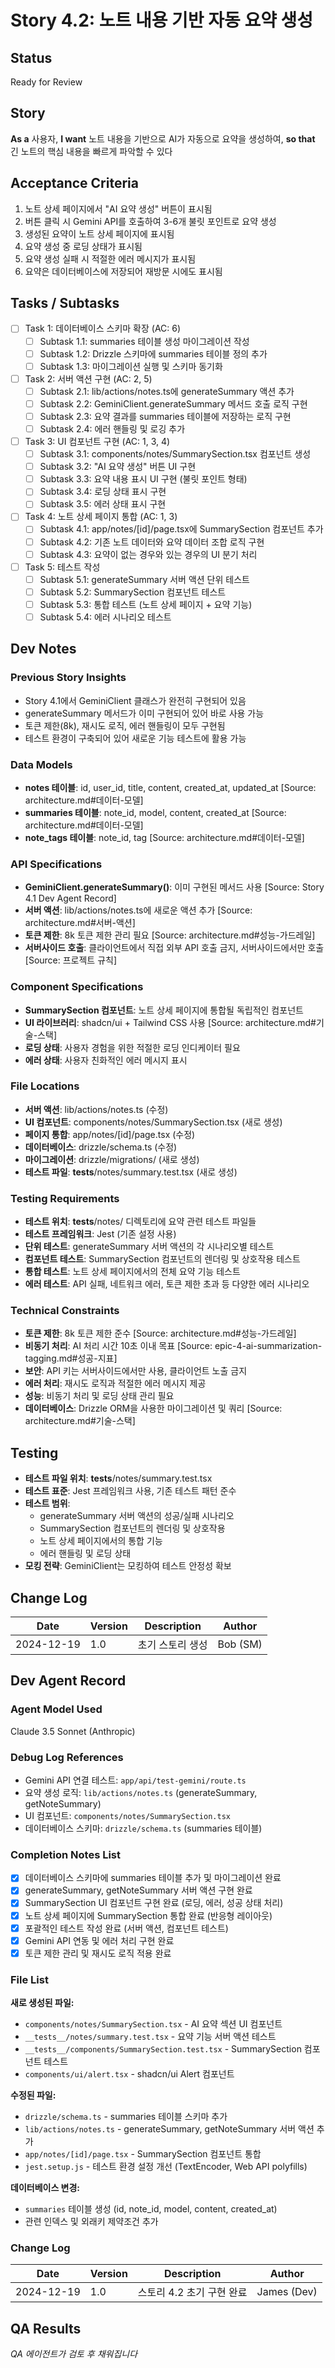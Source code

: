 # Story 4.2: 노트 내용 기반 자동 요약 생성

## Status
Ready for Review

## Story
**As a** 사용자,
**I want** 노트 내용을 기반으로 AI가 자동으로 요약을 생성하여,
**so that** 긴 노트의 핵심 내용을 빠르게 파악할 수 있다

## Acceptance Criteria
1. 노트 상세 페이지에서 "AI 요약 생성" 버튼이 표시됨
2. 버튼 클릭 시 Gemini API를 호출하여 3-6개 불릿 포인트로 요약 생성
3. 생성된 요약이 노트 상세 페이지에 표시됨
4. 요약 생성 중 로딩 상태가 표시됨
5. 요약 생성 실패 시 적절한 에러 메시지가 표시됨
6. 요약은 데이터베이스에 저장되어 재방문 시에도 표시됨

## Tasks / Subtasks
- [ ] Task 1: 데이터베이스 스키마 확장 (AC: 6)
  - [ ] Subtask 1.1: summaries 테이블 생성 마이그레이션 작성
  - [ ] Subtask 1.2: Drizzle 스키마에 summaries 테이블 정의 추가
  - [ ] Subtask 1.3: 마이그레이션 실행 및 스키마 동기화
- [ ] Task 2: 서버 액션 구현 (AC: 2, 5)
  - [ ] Subtask 2.1: lib/actions/notes.ts에 generateSummary 액션 추가
  - [ ] Subtask 2.2: GeminiClient.generateSummary 메서드 호출 로직 구현
  - [ ] Subtask 2.3: 요약 결과를 summaries 테이블에 저장하는 로직 구현
  - [ ] Subtask 2.4: 에러 핸들링 및 로깅 추가
- [ ] Task 3: UI 컴포넌트 구현 (AC: 1, 3, 4)
  - [ ] Subtask 3.1: components/notes/SummarySection.tsx 컴포넌트 생성
  - [ ] Subtask 3.2: "AI 요약 생성" 버튼 UI 구현
  - [ ] Subtask 3.3: 요약 내용 표시 UI 구현 (불릿 포인트 형태)
  - [ ] Subtask 3.4: 로딩 상태 표시 구현
  - [ ] Subtask 3.5: 에러 상태 표시 구현
- [ ] Task 4: 노트 상세 페이지 통합 (AC: 1, 3)
  - [ ] Subtask 4.1: app/notes/[id]/page.tsx에 SummarySection 컴포넌트 추가
  - [ ] Subtask 4.2: 기존 노트 데이터와 요약 데이터 조합 로직 구현
  - [ ] Subtask 4.3: 요약이 없는 경우와 있는 경우의 UI 분기 처리
- [ ] Task 5: 테스트 작성
  - [ ] Subtask 5.1: generateSummary 서버 액션 단위 테스트
  - [ ] Subtask 5.2: SummarySection 컴포넌트 테스트
  - [ ] Subtask 5.3: 통합 테스트 (노트 상세 페이지 + 요약 기능)
  - [ ] Subtask 5.4: 에러 시나리오 테스트

## Dev Notes

### Previous Story Insights
- Story 4.1에서 GeminiClient 클래스가 완전히 구현되어 있음
- generateSummary 메서드가 이미 구현되어 있어 바로 사용 가능
- 토큰 제한(8k), 재시도 로직, 에러 핸들링이 모두 구현됨
- 테스트 환경이 구축되어 있어 새로운 기능 테스트에 활용 가능

### Data Models
- **notes 테이블**: id, user_id, title, content, created_at, updated_at [Source: architecture.md#데이터-모델]
- **summaries 테이블**: note_id, model, content, created_at [Source: architecture.md#데이터-모델]
- **note_tags 테이블**: note_id, tag [Source: architecture.md#데이터-모델]

### API Specifications
- **GeminiClient.generateSummary()**: 이미 구현된 메서드 사용 [Source: Story 4.1 Dev Agent Record]
- **서버 액션**: lib/actions/notes.ts에 새로운 액션 추가 [Source: architecture.md#서버-액션]
- **토큰 제한**: 8k 토큰 제한 관리 필요 [Source: architecture.md#성능-가드레일]
- **서버사이드 호출**: 클라이언트에서 직접 외부 API 호출 금지, 서버사이드에서만 호출 [Source: 프로젝트 규칙]

### Component Specifications
- **SummarySection 컴포넌트**: 노트 상세 페이지에 통합될 독립적인 컴포넌트
- **UI 라이브러리**: shadcn/ui + Tailwind CSS 사용 [Source: architecture.md#기술-스택]
- **로딩 상태**: 사용자 경험을 위한 적절한 로딩 인디케이터 필요
- **에러 상태**: 사용자 친화적인 에러 메시지 표시

### File Locations
- **서버 액션**: lib/actions/notes.ts (수정)
- **UI 컴포넌트**: components/notes/SummarySection.tsx (새로 생성)
- **페이지 통합**: app/notes/[id]/page.tsx (수정)
- **데이터베이스**: drizzle/schema.ts (수정)
- **마이그레이션**: drizzle/migrations/ (새로 생성)
- **테스트 파일**: __tests__/notes/summary.test.tsx (새로 생성)

### Testing Requirements
- **테스트 위치**: __tests__/notes/ 디렉토리에 요약 관련 테스트 파일들
- **테스트 프레임워크**: Jest (기존 설정 사용)
- **단위 테스트**: generateSummary 서버 액션의 각 시나리오별 테스트
- **컴포넌트 테스트**: SummarySection 컴포넌트의 렌더링 및 상호작용 테스트
- **통합 테스트**: 노트 상세 페이지에서의 전체 요약 기능 테스트
- **에러 테스트**: API 실패, 네트워크 에러, 토큰 제한 초과 등 다양한 에러 시나리오

### Technical Constraints
- **토큰 제한**: 8k 토큰 제한 준수 [Source: architecture.md#성능-가드레일]
- **비동기 처리**: AI 처리 시간 10초 이내 목표 [Source: epic-4-ai-summarization-tagging.md#성공-지표]
- **보안**: API 키는 서버사이드에서만 사용, 클라이언트 노출 금지
- **에러 처리**: 재시도 로직과 적절한 에러 메시지 제공
- **성능**: 비동기 처리 및 로딩 상태 관리 필요
- **데이터베이스**: Drizzle ORM을 사용한 마이그레이션 및 쿼리 [Source: architecture.md#기술-스택]

## Testing
- **테스트 파일 위치**: __tests__/notes/summary.test.tsx
- **테스트 표준**: Jest 프레임워크 사용, 기존 테스트 패턴 준수
- **테스트 범위**:
  - generateSummary 서버 액션의 성공/실패 시나리오
  - SummarySection 컴포넌트의 렌더링 및 상호작용
  - 노트 상세 페이지에서의 통합 기능
  - 에러 핸들링 및 로딩 상태
- **모킹 전략**: GeminiClient는 모킹하여 테스트 안정성 확보

## Change Log
| Date | Version | Description | Author |
|------|---------|-------------|--------|
| 2024-12-19 | 1.0 | 초기 스토리 생성 | Bob (SM) |

## Dev Agent Record

### Agent Model Used
Claude 3.5 Sonnet (Anthropic)

### Debug Log References
- Gemini API 연결 테스트: `app/api/test-gemini/route.ts`
- 요약 생성 로직: `lib/actions/notes.ts` (generateSummary, getNoteSummary)
- UI 컴포넌트: `components/notes/SummarySection.tsx`
- 데이터베이스 스키마: `drizzle/schema.ts` (summaries 테이블)

### Completion Notes List
- [x] 데이터베이스 스키마에 summaries 테이블 추가 및 마이그레이션 완료
- [x] generateSummary, getNoteSummary 서버 액션 구현 완료
- [x] SummarySection UI 컴포넌트 구현 완료 (로딩, 에러, 성공 상태 처리)
- [x] 노트 상세 페이지에 SummarySection 통합 완료 (반응형 레이아웃)
- [x] 포괄적인 테스트 작성 완료 (서버 액션, 컴포넌트 테스트)
- [x] Gemini API 연동 및 에러 처리 구현 완료
- [x] 토큰 제한 관리 및 재시도 로직 적용 완료

### File List
**새로 생성된 파일:**
- `components/notes/SummarySection.tsx` - AI 요약 섹션 UI 컴포넌트
- `__tests__/notes/summary.test.tsx` - 요약 기능 서버 액션 테스트
- `__tests__/components/SummarySection.test.tsx` - SummarySection 컴포넌트 테스트
- `components/ui/alert.tsx` - shadcn/ui Alert 컴포넌트

**수정된 파일:**
- `drizzle/schema.ts` - summaries 테이블 스키마 추가
- `lib/actions/notes.ts` - generateSummary, getNoteSummary 서버 액션 추가
- `app/notes/[id]/page.tsx` - SummarySection 컴포넌트 통합
- `jest.setup.js` - 테스트 환경 설정 개선 (TextEncoder, Web API polyfills)

**데이터베이스 변경:**
- `summaries` 테이블 생성 (id, note_id, model, content, created_at)
- 관련 인덱스 및 외래키 제약조건 추가

### Change Log
| Date | Version | Description | Author |
|------|---------|-------------|--------|
| 2024-12-19 | 1.0 | 스토리 4.2 초기 구현 완료 | James (Dev) |

## QA Results
*QA 에이전트가 검토 후 채워집니다*
